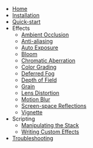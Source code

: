 * [Home](index)
* [Installation](Installation)
* [Quick-start](Quick-Start)
* Effects
  * [Ambient Occlusion](Ambient-Occlusion)
  * [Anti-aliasing](Anti-aliasing)
  * [Auto Exposure](Auto-Exposure)
  * [Bloom](Bloom)
  * [Chromatic Aberration](Chromatic-Aberration)
  * [Color Grading](Color-Grading)
  * [Deferred Fog](Deferred-Fog)
  * [Depth of Field](Depth-of-Field)
  * [Grain](Grain)
  * [Lens Distortion](Lens-Distortion)
  * [Motion Blur](Motion-Blur)
  * [Screen-space Reflections](Screen-space-Reflections)
  * [Vignette](Vignette)
* Scripting
    * [Manipulating the Stack](Manipulating-the-Stack)
    * [Writing Custom Effects](Writing-Custom-Effects)
* [Troubleshooting](Troubleshooting)